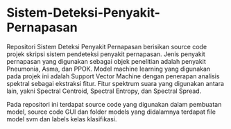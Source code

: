 # Sistem-Deteksi-Penyakit-Pernapasan

Repositori Sistem Deteksi Penyakit Pernapasan berisikan source code projek skripsi sistem pendeteksi penyakit pernapasan. Jenis penyakit pernapasan yang digunakan sebagai objek penelitian adalah penyakit Pneumonia, Asma, dan PPOK. Model machine learning yang digunakan pada projek ini adalah Support Vector Machine dengan penerapan analisis spektral sebagai ekstraksi fitur. Fitur spektrum suara yang digunakan antara lain, yakni Spectral Centroid, Spectral Entropy, dan Spectral Spread. 

Pada repositori ini terdapat source code yang digunakan dalam pembuatan model, source code GUI dan folder models yang didalamnya terdapat file model svm dan labels kelas klasifikasi.
